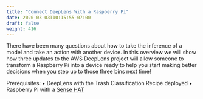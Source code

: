 ```yaml
---
title: "Connect DeepLens With a Raspberry Pi"
date: 2020-03-03T10:15:55-07:00
draft: false
weight: 416
---
```


There have been many questions about how to take the inference of a model and take an action with another device.  In this overview we will show how three updates to the AWS DeepLens project will allow someone to transform a Raspberry Pi into a device ready to help you start making better decisions when you step up to those three bins next time!

Prerequisites:
•	DeepLens with the Trash Classification Recipe deployed
•	Raspberry Pi with a [Sense HAT](https://astro-pi.org/wp-content/uploads/2018/09/T05.2_Meet-the-Sense-HAT.pdf)

